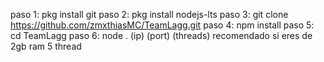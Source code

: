paso 1: pkg install git
paso 2: pkg install nodejs-lts
paso 3: git clone https://github.com/zmxthiasMC/TeamLagg.git
paso 4: npm install
paso 5: cd TeamLagg
paso 6: node . (ip) (port) (threads) 
recomendado si eres de 2gb ram 5 thread
